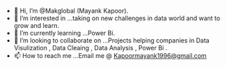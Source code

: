 - 👋 Hi, I’m @Makglobal (Mayank Kapoor).
- 👀 I’m interested in ...taking on new challenges in data world and want to grow and learn.
- 🌱 I’m currently learning ...Power Bi.
- 💞️ I’m looking to collaborate on ...Projects helping companies in Data Visulization , Data Cleaing , Data Analysis , Power Bi .
- 📫 How to reach me ...Email me @ Kapoormayank1996@gmail.com

<!---
Makglobal/Makglobal is a ✨ special ✨ repository because its `README.md` (this file) appears on your GitHub profile.
You can click the Preview link to take a look at your changes.
--->
